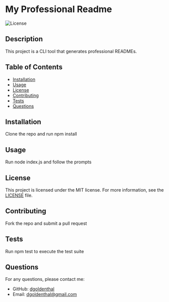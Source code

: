 
# My Professional Readme

![License](https://img.shields.io/badge/License-MIT-blue.svg)

## Description
This project is a CLI tool that generates professional READMEs.

## Table of Contents
- [Installation](#installation)
- [Usage](#usage)
- [License](#license)
- [Contributing](#contributing)
- [Tests](#tests)
- [Questions](#questions)

## Installation
Clone the repo and run npm install

## Usage
Run node index.js and follow the prompts

## License

This project is licensed under the MIT license. For more information, see the [LICENSE](./LICENSE) file.

## Contributing
Fork the repo and submit a pull request

## Tests
Run npm test to execute the test suite

## Questions
For any questions, please contact me:
- GitHub: [dgoldenthal](https://github.com/dgoldenthal)
- Email: dgoldenthal@gmail.com
